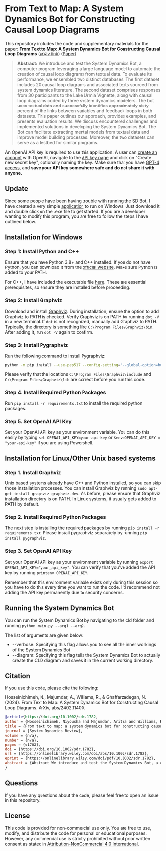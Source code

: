 # From Text to Map: A System Dynamics Bot for Constructing Causal Loop Diagrams

This repository includes the code and supplementary materials for the paper: **From Text to Map: A System Dynamics Bot for Constructing Causal Loop Diagrams** ([arXiv link](https://arxiv.org/abs/2402.11400)) ([Paper](https://doi.org/10.1002/sdr.1782))

>**Abstract:** We introduce and test the System Dynamics Bot, a computer program leveraging a large language model to automate the creation of causal loop diagrams from textual data. To evaluate its performance, we ensembled two distinct databases. The first dataset includes 20 causal loop diagrams and associated texts sourced from system dynamics literature. The second dataset comprises responses from 30 participants to the Lake Urmia Vignette, along with causal loop diagrams coded by three system dynamics modelers. The bot uses textual data and successfully identifies approximately sixty percent of the links between variables and feedback loops in both datasets. This paper outlines our approach, provides examples, and presents evaluation results.
>We discuss encountered challenges and implemented solutions in developing the System Dynamics Bot. The Bot can facilitate extracting mental models from textual data and improve model building processes. Moreover, the two datasets can serve as a testbed for similar programs.

An OpenAI API key is required to use this application. A user can [create an account](https://platform.openai.com/login) with OpenAI, navigate to the [API key page](https://platform.openai.com/account/api-keys) and click on "Create new secret key", optionally naming the key. Make sure that you have [GPT-4 access](https://help.openai.com/en/articles/7102672-how-can-i-access-gpt-4), and **save your API key somewhere safe and do not share it with anyone.**

## Update
Since some people have been having trouble with running the SD Bot, I have created a very simple [application](https://github.com/bear96/System-Dynamics-Bot/blob/main/cld/dist/SD-Bot.exe) to run on Windows. Just download it and double click on the .exe file to get started. If you are a developer wanting to modify this program, you are free to follow the steps I have outlined below.

## Installation for Windows

### Step 1: Install Python and C++

Ensure that you have Python 3.8+ and C++ installed. If you do not have Python, you can download it from the [official website](https://www.python.org/). Make sure Python is added to your PATH.

For C++, I have included the executable file [here](cld/vs_BuildTools.exe). These are essential prerequisites, so ensure they are installed before proceeding.

### Step 2: Install Graphviz

Download and install [Graphviz](cld/stable_windows_10_cmake_Release_x64_graphviz-install-2.46.0-win64.exe). During installation, ensure the option to add Graphviz to PATH is checked. Verify Graphviz is on PATH by running `dot -V` in a new terminal. If `dot` is not recognized, manually add Graphviz to PATH. Typically, the directory is something like `C:\Program Files\Graphviz\bin`. After adding it, run `dot -V` again to confirm.

### Step 3: Install Pygraphviz

Run the following command to install Pygraphviz:
```bash
python -m pip install --use-pep517 --config-setting="--global-option=build_ext" --config-setting="--global-option=-IC:\Program Files\Graphviz\include" --config-setting="--global-option=-LC:\Program Files\Graphviz\lib" pygraphviz
```
Please verify that the locations `C:\Program Files\Graphviz\include` and `C:\Program Files\Graphviz\lib` are correct before you run this code. 

### Step 4.  Install Required Python Packages
Run `pip install -r requirements.txt` to install the required python packages.

### Step 5. Set OpenAI API Key
Set your OpenAI API key as your environment variable. You can do this easily by typing `set OPENAI_API_KEY=your-api-key` or `$env:OPENAI_API_KEY = "your-api-key"` if you are using Powershell. 

## Installation for Linux/Other Unix based systems

### Step 1. Install Graphviz
Unix based systems already have C++ and Python installed, so you can skip those installation processes. You can install Graphviz by running `sudo apt-get install graphviz graphviz-dev`. As before, please ensure that Graphviz installation directory is on PATH. In Linux systems, it usually gets added to PATH by default.

### Step 2. Install Required Python Packages
The next step is installing the required packages by running `pip install -r requirements.txt`. Please install pygraphviz separately by running `pip install pygraphviz`. 

### Step 3. Set OpenAI API Key
Set your OpenAI API key as your environment variable by running `export OPENAI_API_KEY="your_api_key"`. You can verify that you've added the API key by running `printenv OPENAI_API_KEY`. 

Remember that this environment variable exists only during this session so you have to do this every time you want to run the code. I'd recommend not adding the API key permanently due to security concerns.

## Running the System Dynamics Bot

You can run the System Dynamics Bot by navigating to the cld folder and running `python main.py --arg1 --arg2`. 

The list of arguments are given below:

- --verbose: Specifying this flag allows you to see all the inner workings of the System Dynamics Bot
- --diagram: Specifying this flag tells the System Dynamics Bot to actually create the CLD diagram and saves it in the current working directory. 


## Citation
If you use this code, please cite the following:

Hosseinichimeh, N., Majumdar, A., Williams, R., & Ghaffarzadegan, N. (2024). From Text to Map: A System Dynamics Bot for Constructing Causal Loop Diagrams. ArXiv, abs/2402.11400.

```bibtex
@article{https://doi.org/10.1002/sdr.1782,
author = {Hosseinichimeh, Niyousha and Majumdar, Aritra and Williams, Ross and Ghaffarzadegan, Navid},
title = {From text to map: a system dynamics bot for constructing causal loop diagrams},
journal = {System Dynamics Review},
volume = {n/a},
number = {n/a},
pages = {e1782},
doi = {https://doi.org/10.1002/sdr.1782},
url = {https://onlinelibrary.wiley.com/doi/abs/10.1002/sdr.1782},
eprint = {https://onlinelibrary.wiley.com/doi/pdf/10.1002/sdr.1782},
abstract = {Abstract We introduce and test the System Dynamics Bot, a computer program leveraging a large language model to automate the creation of causal loop diagrams from textual data. To evaluate its performance, we ensembled two distinct databases. The first dataset includes 20 causal loop diagrams and associated texts sourced from the system dynamics literature. The second dataset comprises responses from 30 participants to a vignette, along with causal loop diagrams coded by three system dynamics modelers. The bot uses textual data and successfully identifies approximately 60\% of the links between variables and feedback loops in both datasets. This article outlines our approach, provides examples, and presents evaluation results. We discuss encountered challenges and implemented solutions in developing the System Dynamics Bot. The bot can facilitate extracting mental models from textual data and improve model-building processes. Moreover, the two datasets can serve as a test-bed for similar programs. © 2024 The Author(s). System Dynamics Review published by John Wiley \& Sons Ltd on behalf of System Dynamics Society.}
}
```

## Questions

If you have any questions about the code, please feel free to open an issue in this repository. 

## License

This code is provided for non-commercial use only. You are free to use, modify, and distribute the code for personal or educational purposes. However, any commercial use is strictly prohibited without prior written consent as stated in [Attribution-NonCommercial 4.0 International](LICENSE). 
